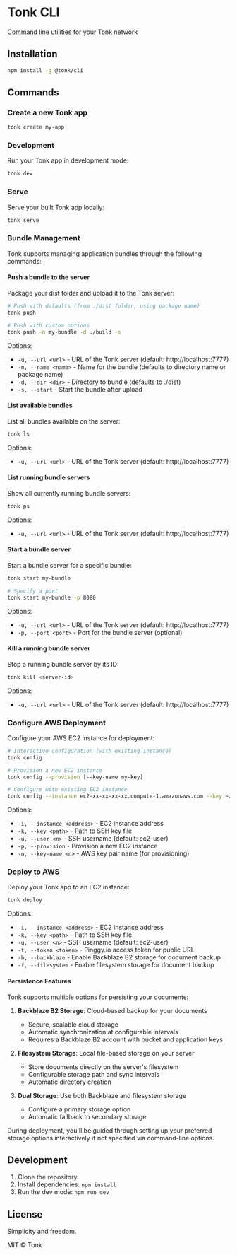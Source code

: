 # Tonk CLI

Command line utilities for your Tonk network

## Installation

```bash
npm install -g @tonk/cli
```

## Commands

### Create a new Tonk app

```bash
tonk create my-app
```

### Development

Run your Tonk app in development mode:

```bash
tonk dev
```

### Serve

Serve your built Tonk app locally:

```bash
tonk serve
```

### Bundle Management

Tonk supports managing application bundles through the following commands:

#### Push a bundle to the server

Package your dist folder and upload it to the Tonk server:

```bash
# Push with defaults (from ./dist folder, using package name)
tonk push

# Push with custom options
tonk push -n my-bundle -d ./build -s
```

Options:

- `-u, --url <url>` - URL of the Tonk server (default: http://localhost:7777)
- `-n, --name <name>` - Name for the bundle (defaults to directory name or package name)
- `-d, --dir <dir>` - Directory to bundle (defaults to ./dist)
- `-s, --start` - Start the bundle after upload

#### List available bundles

List all bundles available on the server:

```bash
tonk ls
```

Options:

- `-u, --url <url>` - URL of the Tonk server (default: http://localhost:7777)

#### List running bundle servers

Show all currently running bundle servers:

```bash
tonk ps
```

Options:

- `-u, --url <url>` - URL of the Tonk server (default: http://localhost:7777)

#### Start a bundle server

Start a bundle server for a specific bundle:

```bash
tonk start my-bundle

# Specify a port
tonk start my-bundle -p 8080
```

Options:

- `-u, --url <url>` - URL of the Tonk server (default: http://localhost:7777)
- `-p, --port <port>` - Port for the bundle server (optional)

#### Kill a running bundle server

Stop a running bundle server by its ID:

```bash
tonk kill <server-id>
```

Options:

- `-u, --url <url>` - URL of the Tonk server (default: http://localhost:7777)

### Configure AWS Deployment

Configure your AWS EC2 instance for deployment:

```bash
# Interactive configuration (with existing instance)
tonk config

# Provision a new EC2 instance
tonk config --provision [--key-name my-key]

# Configure with existing EC2 instance
tonk config --instance ec2-xx-xx-xx-xx.compute-1.amazonaws.com --key ~/path/to/key.pem
```

Options:

- `-i, --instance <address>` - EC2 instance address
- `-k, --key <path>` - Path to SSH key file
- `-u, --user <n>` - SSH username (default: ec2-user)
- `-p, --provision` - Provision a new EC2 instance
- `-n, --key-name <n>` - AWS key pair name (for provisioning)

### Deploy to AWS

Deploy your Tonk app to an EC2 instance:

```bash
tonk deploy
```

Options:

- `-i, --instance <address>` - EC2 instance address
- `-k, --key <path>` - Path to SSH key file
- `-u, --user <n>` - SSH username (default: ec2-user)
- `-t, --token <token>` - Pinggy.io access token for public URL
- `-b, --backblaze` - Enable Backblaze B2 storage for document backup
- `-f, --filesystem` - Enable filesystem storage for document backup

#### Persistence Features

Tonk supports multiple options for persisting your documents:

1. **Backblaze B2 Storage**: Cloud-based backup for your documents

   - Secure, scalable cloud storage
   - Automatic synchronization at configurable intervals
   - Requires a Backblaze B2 account with bucket and application keys

2. **Filesystem Storage**: Local file-based storage on your server

   - Store documents directly on the server's filesystem
   - Configurable storage path and sync intervals
   - Automatic directory creation

3. **Dual Storage**: Use both Backblaze and filesystem storage
   - Configure a primary storage option
   - Automatic fallback to secondary storage

During deployment, you'll be guided through setting up your preferred storage options interactively if not specified via command-line options.

## Development

1. Clone the repository
2. Install dependencies: `npm install`
3. Run the dev mode: `npm run dev`

## License

Simplicity and freedom.

MIT © Tonk
